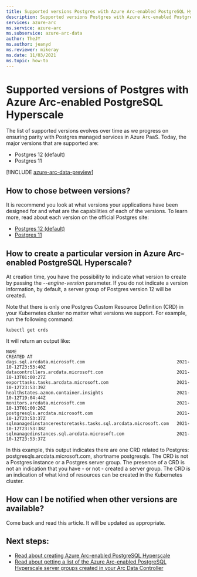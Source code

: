 ```yaml
---
title: Supported versions Postgres with Azure Arc-enabled PostgreSQL Hyperscale
description: Supported versions Postgres with Azure Arc-enabled PostgreSQL Hyperscale
services: azure-arc
ms.service: azure-arc
ms.subservice: azure-arc-data
author: TheJY
ms.author: jeanyd
ms.reviewer: mikeray
ms.date: 11/03/2021
ms.topic: how-to
---
```


# Supported versions of Postgres with Azure Arc-enabled PostgreSQL Hyperscale
The list of supported versions evolves over time as we progress on ensuring parity with Postgres managed services in Azure PaaS. Today, the major versions that are supported are:
- Postgres 12 (default)
- Postgres 11


[!INCLUDE [azure-arc-data-preview](../../../includes/azure-arc-data-preview.md)]

## How to chose between versions?
It is recommend you look at what versions your applications have been designed for and what are the capabilities of each of the versions. 
To learn more, read about each version on the official Postgres site:
- [Postgres 12 (default)](https://www.postgresql.org/docs/12/index.html)
- [Postgres 11](https://www.postgresql.org/docs/11/index.html)

## How to create a particular version in Azure Arc-enabled PostgreSQL Hyperscale?
At creation time, you have the possibility to indicate what version to create by passing the _--engine-version_ parameter. 
If you do not indicate a version information, by default, a server group of Postgres version 12 will be created.

Note that there is only one Postgres Custom Resource Definition (CRD) in your Kubernetes cluster no matter what versions we support.
For example, run the following command:
```console
kubectl get crds
```

It will return an output like:
```console
NAME                                                             CREATED AT
dags.sql.arcdata.microsoft.com                                   2021-10-12T23:53:40Z
datacontrollers.arcdata.microsoft.com                            2021-10-13T01:00:27Z
exporttasks.tasks.arcdata.microsoft.com                          2021-10-12T23:53:39Z
healthstates.azmon.container.insights                            2021-10-12T19:04:44Z
monitors.arcdata.microsoft.com                                   2021-10-13T01:00:26Z
postgresqls.arcdata.microsoft.com                                2021-10-12T23:53:37Z
sqlmanagedinstancerestoretasks.tasks.sql.arcdata.microsoft.com   2021-10-12T23:53:38Z
sqlmanagedinstances.sql.arcdata.microsoft.com                    2021-10-12T23:53:37Z
```

In this example, this output indicates there are one CRD related to Postgres: postgresqls.arcdata.microsoft.com, shortname postgresqls. The CRD is not a Postgres instance or a Postgres server group. The presence of a CRD is not an indication that you have - or not - created a server group. The CRD is an indication of what kind of resources can be created in the Kubernetes cluster.

## How can I be notified when other versions are available?
Come back and read this article. It will be updated as appropriate.


## Next steps:
- [Read about creating Azure Arc-enabled PostgreSQL Hyperscale](create-postgresql-hyperscale-server-group.md)
- [Read about getting a list of the Azure Arc-enabled PostgreSQL Hyperscale server groups created in your Arc Data Controller](list-server-groups-postgres-hyperscale.md)
